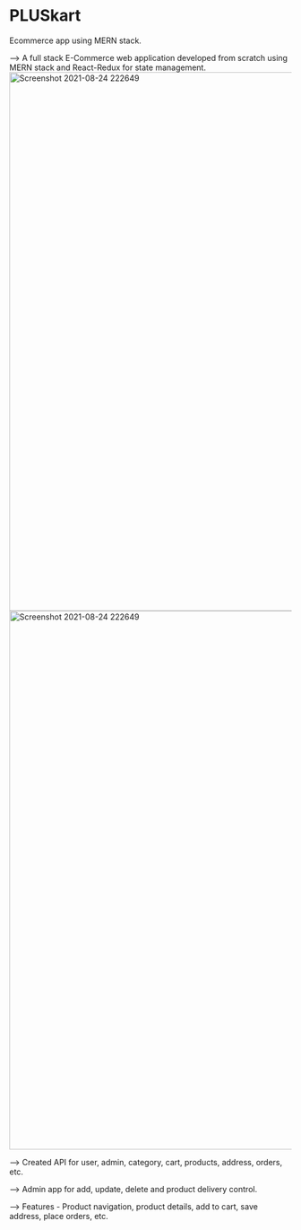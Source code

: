 # PLUSkart
Ecommerce app using MERN stack.

--> A full stack E-Commerce web application developed from scratch using MERN stack and React-Redux
for state management.
<img width="960" alt="Screenshot 2021-08-24 222649" src="https://user-images.githubusercontent.com/68124619/130658633-780f52b7-7a6f-4936-ba27-7f4ffc43c832.png">
<img width="960" alt="Screenshot 2021-08-24 222649" src="https://user-images.githubusercontent.com/68124619/130658811-00228324-ce71-4daf-8088-8ea8f02ca7e9.png">


--> Created API for user, admin, category, cart, products, address, orders, etc.


--> Admin app for add, update, delete and product delivery control.


--> Features - Product navigation, product details, add to cart, save address, place orders, etc.
